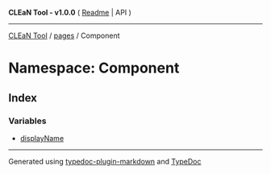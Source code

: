 **CLEaN Tool - v1.0.0** ( [Readme](../../../README.md) \| API )

***

[CLEaN Tool](../../../modules.md) / [pages](../../README.md) / Component

# Namespace: Component

## Index

### Variables

- [displayName](variables/displayName.md)

***

Generated using [typedoc-plugin-markdown](https://www.npmjs.com/package/typedoc-plugin-markdown) and [TypeDoc](https://typedoc.org/)
